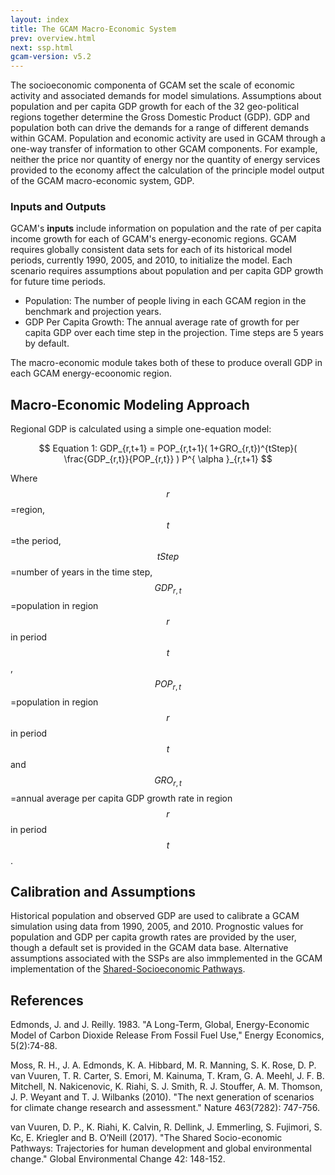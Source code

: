```yaml
---
layout: index
title: The GCAM Macro-Economic System
prev: overview.html
next: ssp.html
gcam-version: v5.2
---
```


The socioeconomic componenta of GCAM set the scale of economic activity and associated demands for model simulations. Assumptions about population and per capita GDP growth for each of the 32 geo-political regions together determine the Gross Domestic Product (GDP). GDP and population both can drive the demands for a range of different demands within GCAM. Population and economic activity are used in GCAM through a one-way transfer of information to other GCAM components. For example, neither the price nor quantity of energy nor the quantity of energy services provided to the economy affect the calculation of the principle model output of the GCAM macro-economic system, GDP. 

### Inputs and Outputs

GCAM's **inputs** include information on population and the rate of per capita income growth for each of GCAM's energy-economic regions. GCAM requires globally consistent data sets for each of its historical model periods, currently 1990, 2005, and 2010, to initialize the model. Each scenario requires assumptions about population and per capita GDP growth for future time periods.

* Population: The number of people living in each GCAM region in the benchmark and projection years.
* GDP Per Capita Growth:   The annual average rate of growth for per capita GDP over each time step in the projection. Time steps are 5 years by default.
  
The macro-economic module takes both of these to produce overall GDP in each GCAM energy-ecoonomic region.

## Macro-Economic Modeling Approach

Regional GDP is calculated using a simple one-equation model:

$$
Equation 1: GDP_{r,t+1} = POP_{r,t+1}( 1+GRO_{r,t})^{tStep}( \frac{GDP_{r,t}}{POP_{r,t}} ) P^{ \alpha }_{r,t+1}
$$

Where $$r$$=region, $$t$$=the period, $$tStep$$=number of years in the time step, $$GDP_{r,t}$$=population in region $$r$$ in period $$t$$, $$POP_{r,t}$$=population in region $$r$$ in period $$t$$ and $$GRO_{r,t}$$=annual average per capita GDP growth rate in region $$r$$ in period $$t$$.

## Calibration and Assumptions

Historical population and observed GDP are used to calibrate a GCAM simulation using data from 1990, 2005, and 2010. Prognostic values for population and GDP per capita growth rates are provided by the user, though a default set is provided in the GCAM data base. Alternative assumptions associated with the SSPs are also immplemented in the GCAM implementation of the [Shared-Socioeconomic Pathways](ssp.html).

## References

Edmonds, J. and J. Reilly. 1983. "A Long-Term, Global, Energy-Economic Model of Carbon Dioxide Release From Fossil Fuel Use," Energy Economics, 5(2):74-88.

Moss, R. H., J. A. Edmonds, K. A. Hibbard, M. R. Manning, S. K. Rose, D. P. van Vuuren, T. R. Carter, S. Emori, M. Kainuma, T. Kram, G. A. Meehl, J. F. B. Mitchell, N. Nakicenovic, K. Riahi, S. J. Smith, R. J. Stouffer, A. M. Thomson, J. P. Weyant and T. J. Wilbanks (2010). "The next generation of scenarios for climate change research and assessment." Nature 463(7282): 747-756.

van Vuuren, D. P., K. Riahi, K. Calvin, R. Dellink, J. Emmerling, S. Fujimori, S. Kc, E. Kriegler and B. O’Neill (2017). "The Shared Socio-economic Pathways: Trajectories for human development and global environmental change." Global Environmental Change 42: 148-152.
